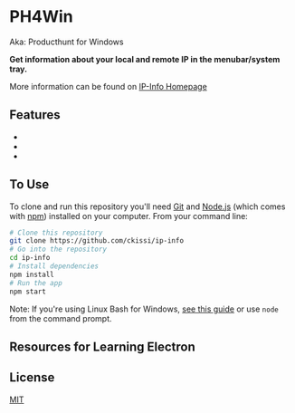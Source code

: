 # PH4Win

Aka: Producthunt for Windows

**Get information about your local and remote IP in the menubar/system tray.**

More information can be found on [IP-Info Homepage](https://www.windows10compatible.com/apps/ip-info)

## Features

-
-
-

## To Use

To clone and run this repository you'll need [Git](https://git-scm.com) and [Node.js](https://nodejs.org/en/download/) (which comes with [npm](http://npmjs.com)) installed on your computer. From your command line:

```bash
# Clone this repository
git clone https://github.com/ckissi/ip-info
# Go into the repository
cd ip-info
# Install dependencies
npm install
# Run the app
npm start
```

Note: If you're using Linux Bash for Windows, [see this guide](https://www.howtogeek.com/261575/how-to-run-graphical-linux-desktop-applications-from-windows-10s-bash-shell/) or use `node` from the command prompt.

## Resources for Learning Electron


## License

[MIT](LICENSE.md)
